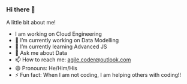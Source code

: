 ### Hi there 👋

A little bit about me!
- I am working on Cloud Engineering
- 🔭 I’m currently working on Data Modelling
- 🌱 I’m currently learning Advanced JS
- 💬 Ask me about Data
- 📫 How to reach me: agile.coder@outlook.com
- 😄 Pronouns: He/Him/His
- ⚡ Fun fact: When I am not coding, I am helping others with coding!!

